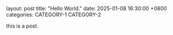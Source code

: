 layout: post
title: "Hello World."
date: 2025-01-08 16:30:00 +0800
categories: CATEGORY-1 CATEGORY-2

this is a post.
